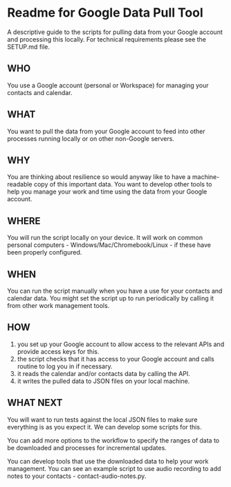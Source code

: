 # Readme for Google Data Pull Tool

A descriptive guide to the scripts for pulling data from your Google account and processing this locally. For technical requirements please see the SETUP.md file.

## WHO

You use a Google account (personal or Workspace) for managing your contacts and calendar.

## WHAT

You want to pull the data from your Google account to feed into other processes running locally or on other non-Google servers.

## WHY

You are thinking about resilience so would anyway like to have a machine-readable copy of this important data. You want to develop other tools to help you manage your work and time using the data from your Google account. 

## WHERE

You will run the script locally on your device. It will work on common personal computers - Windows/Mac/Chromebook/Linux - if these have been properly configured.

## WHEN

You can run the script manually when you have a use for your contacts and calendar data. You might set the script up to run periodically by calling it from other work management tools.

## HOW

1. you set up your Google account to allow access to the relevant APIs and provide access keys for this.
2. the script checks that it has access to your Google account and calls routine to log you in if necessary.
3. it reads the calendar and/or contacts data by calling the API.
4. it writes the pulled data to JSON files on your local machine.

## WHAT NEXT

You will want to run tests against the local JSON files to make sure everything is as you expect it. We can develop some scripts for this.

You can add more options to the workflow to specify the ranges of data to be downloaded and processes for incremental updates.

You can develop tools that use the downloaded data to help your work management. You can see an example script to use audio recording to add notes to your contacts - contact-audio-notes.py.

